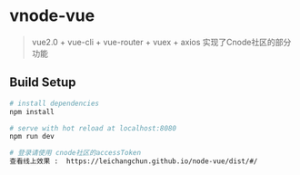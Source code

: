 # vnode-vue

> vue2.0 + vue-cli + vue-router + vuex + axios 实现了Cnode社区的部分功能

## Build Setup

``` bash
# install dependencies
npm install

# serve with hot reload at localhost:8080
npm run dev

# 登录请使用 cnode社区的accessToken
查看线上效果 :  https://leichangchun.github.io/node-vue/dist/#/

```
